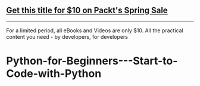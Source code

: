 ## [Get this title for $10 on Packt's Spring Sale](https://www.packt.com/V18541?utm_source=github&utm_medium=packt-github-repo&utm_campaign=spring_10_dollar_2022)
-----
For a limited period, all eBooks and Videos are only $10. All the practical content you need \- by developers, for developers

# Python-for-Beginners---Start-to-Code-with-Python